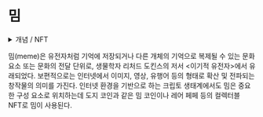 # 밈

<details>

<summary>개념 / NFT</summary>



</details>

밈(meme)은 유전자처럼 기억에 저장되거나 다른 개체의 기억으로 복제될 수 있는 문화요소 또는 문화의 전달 단위로, 생물학자 리처드 도킨스의 저서 <이기적 유전자>에서 유래되었다. 보편적으로는 인터넷에서 이미지, 영상, 유행어 등의 형태로 확산 및 전파되는 창작물의 의미를 가진다. 인터넷 환경을 기반으로 하는 크립토 생태계에서도 밈은 중요한 구성 요소로 위치하는데 도지 코인과 같은 밈 코인이나 레어 페페 등의 컬렉터블 NFT로 밈이 사용된다.
